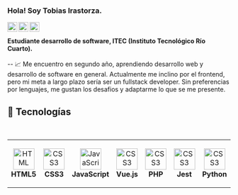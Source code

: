 ### Hola! Soy Tobias Irastorza. 

<a href="https://www.instagram.com/t.irastorza/">
  <img align="left" alt="Tobias Instagram" width="22px" src="https://raw.githubusercontent.com/hussainweb/hussainweb/main/icons/instagram.png" />
</a>
<a href="https://twitter.com/tobiasirastorza">
  <img align="left" alt="Tobias | Twitter" width="22px" src="https://raw.githubusercontent.com/peterthehan/peterthehan/master/assets/twitter.svg" />
</a>
<a href="https://www.linkedin.com/in/tobias-irastorza-504bbb18b/">
  <img align="left" alt="Tobias LinkedIN" width="22px" src="https://raw.githubusercontent.com/peterthehan/peterthehan/master/assets/linkedin.svg" />
</a>
<br>

<br>
<b> Estudiante desarrollo de software, ITEC (Instituto Tecnológico Río Cuarto). </b>
<br>

<br>
-- 📈 Me encuentro en segundo año, aprendiendo desarrollo web y desarrollo de software en general. Actualmente me inclino por el frontend, pero mi meta a largo plazo sería ser un fullstack developer. Sin preferencias por lenguajes, me gustan los desafios y adaptarme lo que se me presente.
<br>

## 🔧 Tecnologías
<br>
<table>
  <tr>
    <td align="center" height="108" width="108">
      <img
        src="https://cdn.jsdelivr.net/gh/devicons/devicon/icons/html5/html5-plain.svg"
        width="48"
        height="48"
        alt="HTML"
      />
      <br /><strong>HTML5</strong>
    </td>
    <td align="center" height="108" width="108">
      <img
        src="https://cdn.jsdelivr.net/gh/devicons/devicon/icons/css3/css3-plain.svg"
        width="48"
        height="48"
        alt="CSS3"
      />
      <br /><strong>CSS3</strong>
    </td>
    <td align="center" height="108" width="108">
      <img
        src="https://cdn.jsdelivr.net/gh/devicons/devicon/icons/javascript/javascript-plain.svg"
        width="48"
        height="48"
        alt="JavaScript"
      />
      <br /><strong>JavaScript</strong>
    </td>
        <td align="center" height="108" width="108">
      <img
        src="https://upload.wikimedia.org/wikipedia/commons/thumb/9/95/Vue.js_Logo_2.svg/1184px-Vue.js_Logo_2.svg.png"
        width="48"
        height="48"
        alt="CSS3"
      />
      <br /><strong>Vue.js</strong>
    </td>
    <td align="center" height="108" width="108">
      <img
        src="https://upload.wikimedia.org/wikipedia/commons/thumb/2/27/PHP-logo.svg/2560px-PHP-logo.svg.png"
        width="48"
        height="48"
        alt="CSS3"
      />
      <br /><strong>PHP</strong>
    </td>
    <td align="center" height="108" width="108">
      <img
        src="[https://symbols.getvecta.com/stencil_85/20_jest-icon.aff64ab210.png](https://nx.dev/documentation/shared/jest-logo.png)"
        width="48"
        height="48"
        alt="CSS3"
      />
      <br /><strong>Jest</strong>
    </td>
    <td align="center" height="108" width="108">
      <img
        src="https://upload.wikimedia.org/wikipedia/commons/thumb/c/c3/Python-logo-notext.svg/1024px-Python-logo-notext.svg.png"
        width="48"
        height="48"
        alt="CSS3"
      />
      <br /><strong>Python</strong>
    </td>
 </tr>
</table>
<br>
